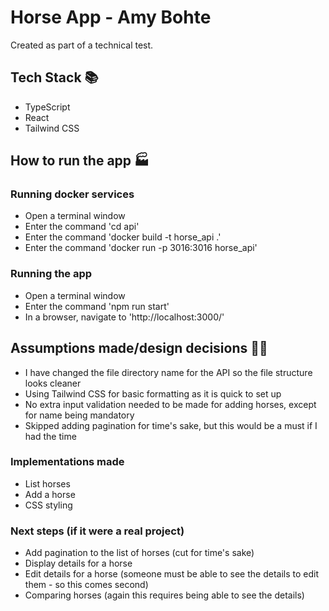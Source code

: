 # Horse App - Amy Bohte
Created as part of a technical test.

## Tech Stack 📚
- TypeScript
- React
- Tailwind CSS

## How to run the app 🏭
### Running docker services
- Open a terminal window
- Enter the command 'cd api'
- Enter the command 'docker build -t horse_api .'
- Enter the command 'docker run -p 3016:3016 horse_api'

### Running the app
- Open a terminal window
- Enter the command 'npm run start'
- In a browser, navigate to 'http://localhost:3000/'


## Assumptions made/design decisions 👩‍🎨
- I have changed the file directory name for the API so the file structure looks cleaner
- Using Tailwind CSS for basic formatting as it is quick to set up
- No extra input validation needed to be made for adding horses, except for name being mandatory
- Skipped adding pagination for time's sake, but this would be a must if I had the time

### Implementations made
- List horses
- Add a horse
- CSS styling

### Next steps (if it were a real project)
- Add pagination to the list of horses (cut for time's sake)
- Display details for a horse
- Edit details for a horse (someone must be able to see the details to edit them - so this comes second)
- Comparing horses (again this requires being able to see the details)